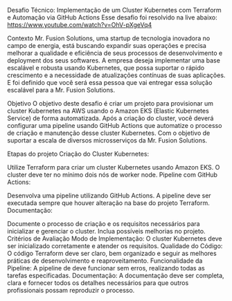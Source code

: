 Desafio Técnico: Implementação de um Cluster Kubernetes com Terraform e Automação via GitHub Actions
Esse desafio foi resolvido na live abaixo:
https://www.youtube.com/watch?v=OhV-pXgeVq4

Contexto
Mr. Fusion Solutions, uma startup de tecnologia inovadora no campo de energia, está buscando expandir suas operações e precisa melhorar a qualidade e eficiência de seus processos de desenvolvimento e deployment dos seus softwares. A empresa deseja implementar uma base escalável e robusta usando Kubernetes, que possa suportar o rápido crescimento e a necessidade de atualizações contínuas de suas aplicações. E foi definido que você será essa pessoa que vai entregar essa solução escalável para a Mr. Fusion Solutions.

Objetivo
O objetivo deste desafio é criar um projeto para provisionar um cluster Kubernetes na AWS usando o Amazon EKS (Elastic Kubernetes Service) de forma automatizada. Após a criação do cluster, você deverá configurar uma pipeline usando GitHub Actions que automatize o processo de criação e manutenção desse cluster Kubernetes. Com o objetivo de suportar a escala de diversos microsserviços da Mr. Fusion Solutions.

Etapas do projeto
Criação do Cluster Kubernetes:

Utilize Terraform para criar um cluster Kubernetes usando Amazon EKS.
O cluster deve ter no mínimo dois nós de worker node.
Pipeline com GitHub Actions:

Desenvolva uma pipeline utilizando GitHub Actions.
A pipeline deve ser executada sempre que houver alteração na base do projeto Terraform.
Documentação:

Documente o processo de criação e os requisitos necessários para inicializar e gerenciar o cluster.
Inclua possíveis melhorias no projeto.
Critérios de Avaliação
Modo de Implementação: O cluster Kubernetes deve ser inicializado corretamente e atender os requisitos.
Qualidade do Código: O código Terraform deve ser claro, bem organizado e seguir as melhores práticas de desenvolvimento e reaproveitamento.
Funcionalidade da Pipeline: A pipeline de deve funcionar sem erros, realizando todas as tarefas especificadas.
Documentação: A documentação deve ser completa, clara e fornecer todos os detalhes necessários para que outros profissionais possam reproduzir o processo.